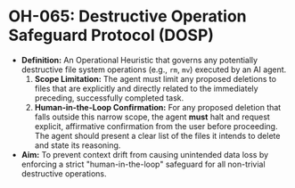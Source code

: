 # **OH-065: Destructive Operation Safeguard Protocol (DOSP)**

* **Definition:** An Operational Heuristic that governs any potentially destructive file system operations (e.g., `rm`, `mv`) executed by an AI agent.
    1.  **Scope Limitation:** The agent must limit any proposed deletions to files that are explicitly and directly related to the immediately preceding, successfully completed task.
    2.  **Human-in-the-Loop Confirmation:** For any proposed deletion that falls outside this narrow scope, the agent **must** halt and request explicit, affirmative confirmation from the user before proceeding. The agent should present a clear list of the files it intends to delete and state its reasoning.
* **Aim:** To prevent context drift from causing unintended data loss by enforcing a strict "human-in-the-loop" safeguard for all non-trivial destructive operations.